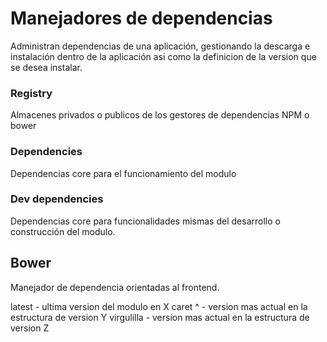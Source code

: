 # Manejadores de dependencias
Administran dependencias de una aplicación, gestionando la descarga e instalación dentro de la aplicación asi como la definicion de la version que se desea instalar.

### Registry
Almacenes privados o publicos de los gestores de dependencias NPM o bower

### Dependencies
Dependencias core para el funcionamiento del modulo

### Dev dependencies
Dependencias core para funcionalidades mismas del desarrollo o construcción del modulo.

## Bower
Manejador de dependencia orientadas al frontend.

latest - ultima version del modulo en X
caret ^ - version mas actual en la estructura de version Y
virgulilla - version mas actual en la estructura de version Z